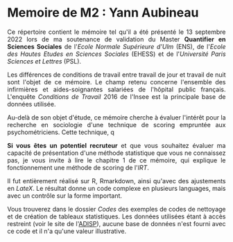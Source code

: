 
# Memoire de M2 : Yann Aubineau
<div style="text-align: justify"> 

Ce répertoire contient le mémoire tel qu'il a été présenté le 13 septembre 2022 lors de ma soutenance de validation du Master **Quantifier en Sciences Sociales** de l'*Ecole Normale Supérieure d'Ulm* (ENS), de l'*Ecole des Hautes Etudes en Sciences Sociales* (EHESS) et de l'*Université Paris Sciences et Lettres* (PSL).

Les différences de conditions de travail entre travail de jour et travail de nuit sont l'objet de ce mémoire. Le champ retenu concerne l'ensemble des infirmières et aides-soignantes salariées de l'hôpital public français. L'enquête *Conditions de Travail* 2016 de l'Insee est la principale base de données utilisée.

Au-delà de son objet d'étude, ce mémoire cherche à évaluer l'intérêt pour la recherche en sociologie d'une technique de scoring empruntée aux psychométriciens. Cette technique, q

**Si vous êtes un potentiel recruteur** et que vous souhaitez évaluer ma capacité de présentation d'une méthode statistique que vous ne connaissez pas, je vous invite à lire le chapitre 1 de ce mémoire, qui explique le fonctionnement une méthode de scoring de l'*IRT*.



Il fut entièrement réalisé sur R, Rmarkdown, ainsi qu'avec des ajustements en *LateX*. Le résultat donne un code complexe en plusieurs languages, mais avec un contrôle sur la forme important.

Vous trouverez dans le dossier *Codes* des exemples de codes de nettoyage et de création de tableaux statistiques. Les données utilisées étant à accès restreint (voir le site de l'[ADISP](http://www.progedo-adisp.fr/adisp_presentation.php)), aucune base de données n'est fourni avec ce code et il n'a qu'une valeur illustrative.

</div>
